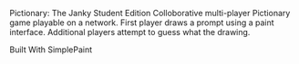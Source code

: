 Pictionary: The Janky Student Edition
Colloborative multi-player Pictionary game playable on a network. First player draws a prompt using a paint interface. Additional players attempt to guess what the drawing.

Built With
SimplePaint
